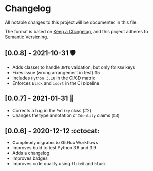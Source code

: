 # Changelog

All notable changes to this project will be documented in this file.

The format is based on [Keep a Changelog](https://keepachangelog.com/en/1.0.0/),
and this project adheres to [Semantic Versioning](https://semver.org/spec/v2.0.0.html).

## [0.0.8] - 2021-10-31 :shield:
- Adds classes to handle `JWT`s validation, but only for `RSA` keys
- Fixes issue (wrong arrangement in test) #5
- Includes `Python 3.10` in the CI/CD matrix
- Enforces `black` and `isort` in the CI pipeline

## [0.0.7] - 2021-01-31 :grapes:
- Corrects a bug in the `Policy` class (#2)
- Changes the type annotation of `Identity` claims (#3)

## [0.0.6] - 2020-12-12 :octocat:
- Completely migrates to GitHub Workflows
- Improves build to test Python 3.6 and 3.9
- Adds a changelog
- Improves badges
- Improves code quality using `flake8` and `black`
